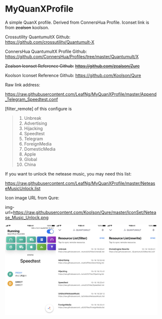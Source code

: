 # MyQuanXProfile
A simple QuanX profile. Derived from ConnersHua Profile. Iconset link is from ~~zealson~~ koolson.

Crossutility QuantumultX Github:
https://github.com/crossutility/Quantumult-X

ConnersHua QuantumultX Profile Github:
https://github.com/ConnersHua/Profiles/tree/master/Quantumult/X

~~Zealson Iconset Reference Github:~~
~~https://github.com/zealson/Zure~~

Koolson Iconset Reference Github:
https://github.com/Koolson/Qure

Raw link address:

https://raw.githubusercontent.com/LeafNg/MyQuanXProfile/master/Append_Telegram_Speedtest.conf

[filter_remote] of this configure is

> 1. Unbreak
> 2. Advertising
> 3. Hijacking
> 4. Speedtest
> 5. Telegram
> 6. ForeignMedia
> 7. DomesticMedia
> 8. Apple
> 9. Global
> 10. China

If you want to unlock the netease music, you may need this list:

https://raw.githubusercontent.com/LeafNg/MyQuanXProfile/master/NeteaseMusicUnlock.list

Icon image URL from Qure:

img-url=https://raw.githubusercontent.com/Koolson/Qure/master/IconSet/Netease_Music_Unlock.png




![Screenshot](https://raw.githubusercontent.com/LeafNg/MyQuanXProfile/master/Screenshot.JPEG)
